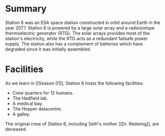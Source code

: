 # Summary
Station 6 was an ESA space station constructed in orbit around Earth in the year 2077. Station 6 is powered by a large solar array and a radioisotope thermoelectric generator (RTG). The solar arrays provides most of the station's electricity, while the RTG acts as a redundant failsafe power supply. The station also has a complement of batteries which have degraded since it was initially assembled.

# Facilities
As we learn in [[Season 01]], Station 6 hosts the following facilities:
- Crew quarters for 12 humans.
- The Hadfield lab.
- A medical bay.
- The Hopper datacentre. 
- A galley.

The original crew of Station 6, including Seth's mother [[Dr. Redwing]], are deceased. 
